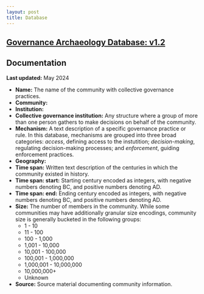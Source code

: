 ```yaml
---
layout: post
title: Database
---
```


## [Governance Archaeology Database: v1.2](https://airtable.com/appvYlkHheYBuvDdR/shrPD4OrKdIMAfgwP)

## Documentation

**Last updated:** May 2024

- **Name:** The name of the community with collective governance practices. 
- **Community:** 
- **Institution:**  
- **Collective governance institution:** Any structure where a group of more than one person gathers to make decisions on behalf of the community.
- **Mechanism:** A text description of a specific governance practice or rule. In this database, mechanisms are grouped into three broad categories: *access*, defining access to the instutition; *decision-making*, regulating decision-making processes; and *enforcement*, guiding enforcement practices.
- **Geography:**
- **Time span:** Written text description of the centuries in which the community existed in history. 
- **Time span: start:** Starting century encoded as integers, with negative numbers denoting BC, and positive numbers denoting AD. 
- **Time span: end:** Ending century encoded as integers, with negative numbers denoting BC, and positive numbers denoting AD. 
- **Size:** The number of members in the community. While some communities may have additionally granular size encodings, community size is generally bucketed in the following groups:
    - 1 - 10
    - 11 - 100
    - 100 - 1,000
    - 1,001 - 10,000
    - 10,001 - 100,000
    - 100,001 - 1,000,000
    - 1,000,001 - 10,000,000
    - 10,000,000+ 
    - Unknown
- **Source:** Source material documenting community information.
